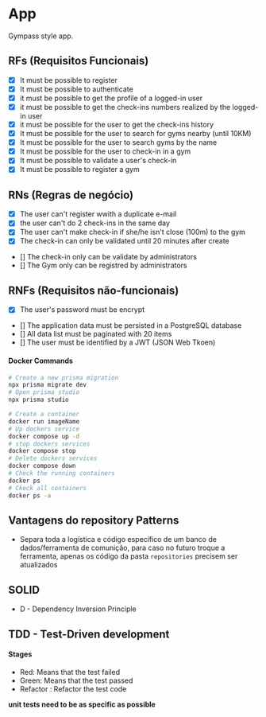 # App

Gympass style app.

## RFs (Requisitos Funcionais)

- [x] It must be possible to register
- [x] It must be possible to authenticate
- [x] it must be possible to get the profile of a logged-in user
- [x] it must be possible to get the check-ins numbers realized by the logged-in user
- [x] it must be possible for the user to get the check-ins history
- [x] It must be possible for the user to search for gyms nearby (until 10KM)
- [x] It must be possible for the user to search gyms by the name
- [x] It must be possible for the user to check-in in a gym
- [x] It must be possible to validate a user's check-in
- [x] It must be possible to register a gym

## RNs (Regras de negócio)

- [x] The user can't register wwith a duplicate e-mail
- [x] the user can't do 2 check-ins in the same day
- [x] The user can't make check-in if she/he isn't close (100m) to the gym
- [x] The check-in can only be validated until 20 minutes after create
- [] The check-in only can be validate by administrators
- [] The Gym only can be registred by administrators

## RNFs (Requisitos não-funcionais)

- [x] The user's password must be encrypt
- [] The application data must be persisted in a PostgreSQL database
- [] All data list must be paginated with 20 items
- [] The user must be identified by a JWT (JSON Web Tkoen)

#### Docker Commands

```sh
# Create a new prisma migration
npx prisma migrate dev
# Open prisma studio
npx prisma studio

# Create a container
docker run imageName
# Up dockers service
docker compose up -d
# stop dockers services
docker compose stop
# Delete dockers services
docker compose down
# Check the running containers
docker ps
# Ckeck all containers
docker ps -a
```

## Vantagens do repository Patterns

- Separa toda a logística e código específico de um banco de dados/ferramenta de comunição, para caso no futuro troque a ferramenta, apenas os código da pasta `repositories` precisem ser atualizados

## SOLID

- D - Dependency Inversion Principle

## TDD - Test-Driven development

#### Stages

- Red: Means that the test failed
- Green: Means that the test passed
- Refactor : Refactor the test code
  <br>

**unit tests need to be as specific as possible**
